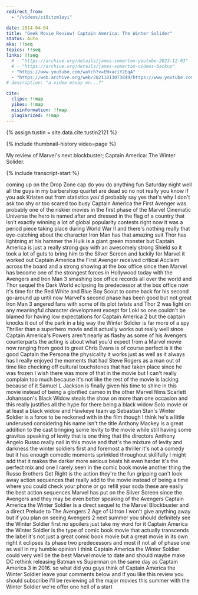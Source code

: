 ```yaml
---
redirect_from:
  - "/videos/zi8itzm1ayi"

date: 2014-04-04
title: "Geek Movie Review! Captain America: The Winter Solider"
status: Auto
aka: !!seq
topics: !!seq
links: !!seq
  # - "https://archive.org/details/james-somerton-youtube-2023-12-03"
  # - "https://archive.org/details/james-somerton-videos-backup"
  - "https://www.youtube.com/watch?v=EWxaciY2EqA"
  - "https://web.archive.org/web/20211013073849/https://www.youtube.com/watch?v=zi8ITzM1aYI"
# description: "a video essay on...?"

cite:
  clips: !!map
  yikes: !!map
  misinformation: !!map
  plagiarized: !!map
---
```

{% assign tustin = site.data.cite.tustin2121 %}

<compare>
{% include thumbnail-history video=page %}
<credits class="desc">

My review of Marvel's next blockbuster; Captain America: The Winter Solider.

</credits>
</compare>

{% include transcript-start %}

coming up on the Drop Zone cap do you do anything fun Saturday night well all
the guys in my barbershop quartet are dead so no not really you know if you ask
Kristen out from statistics you'd probably say yes that's why I don't ask too
shy or too scared too busy Captain America the First Avenger was probably one of
the riskier movies in the first phase of the Marvel Cinematic Universe the hero
is named after and dressed in the flag of a country that isn't exactly winning a
lot of global popularity contests right now it was a period piece taking place
during World War II and there's nothing really that eye-catching about the
character Iron Man has that amazing suit Thor has lightning at his hammer the
Hulk is a giant green monster but Captain America is just a really strong guy
with an awesomely strong Shield so it took a lot of guts to bring him to the
Silver Screen and luckily for Marvel it worked out Captain America the First
Avenger received critical Acclaim across the board and a strong showing at the
box office since then Marvel has become one of the strongest forces in Hollywood
today with the Avengers and Iron Man 3 smashing box office records all over the
world and Thor sequel the Dark World eclipsing Its predecessor at the box office
now it's time for the Red White and Blue Boy Scout to come back for his second
go-around up until now Marvel's second phase has been good but not great Iron
Man 3 angered fans with some of its plot twists and Thor 2 was light on any
meaningful character development except for Loki so one couldn't be blamed for
having low expectations for Captain America 2 but the captain knocks it out of
the park in a big way the Winter Soldier is far more of a spy Thriller than a
superhero movie and it actually works out really well since Captain America's
Powers aren't nearly as flashy as some of his Avengers counterparts the acting
is about what you'd expect from a Marvel movie now ranging from good to great
Chris Evans is of course perfect is it the good Captain the Persona the
physicality it works just as well as it always has I really enjoyed the moments
that had Steve Rogers as a man out of time like checking off cultural
touchstones that had taken place since he was frozen I wish there was more of
that in the movie but I can't really complain too much because it's not like the
rest of the movie is lacking because of it Samuel L Jackson is finally given his
time to shine in this movie instead of being a glorified cameo in the other
Marvel films Scarlett Johansson's Black Widow steals the show on more than one
occasion and this really justifies all the hype for there being a black widow
Solo movie or at least a black widow and Hawkeye team up Sebastian Stan's Winter
Soldier is a force to be reckoned with in the film though I think he's a little
underused considering his name isn't the title Anthony Mackey is a great
addition to the cast bringing some levity to the movie while still having some
gravitas speaking of levity that is one thing that the directors Anthony Angelo
Russo really nail in this movie and that's the mixture of levity and darkness
the winter soldiers first and foremost a thriller it's not a comedy but it has
enough comedic moments sprinkled throughout skillfully I might add that it makes
the darker more serious beats hit even harder it's the perfect mix and one I
rarely seen in the comic book movie another thing the Russo Brothers Get Right
is the action they're the fun gripping can't look away action sequences that
really add to the movie instead of being a time where you could check your phone
or go refill your soda these are easily the best action sequences Marvel has put
on the Silver Screen since the Avengers and they may be even better speaking of
the Avengers Captain America the Winter Soldier is a direct sequel to the Marvel
Blockbuster and a direct Prelude to The Avengers 2 Age of Ultron I won't give
anything away but if you plan on seeing Avengers 2 next summer you should
definitely see the Winter Soldier first no spoilers just take my word for it
Captain America the Winter Soldier is the type of comic book movie that actually
transcends the label it's not just a great comic book movie but a great movie in
its own right it eclipses its phase two predecessors and most if not all of
phase one as well in my humble opinion I think Captain America the Winter
Soldier could very well be the best Marvel movie to date and should maybe make
DC rethink releasing Batman vs Superman on the same day as Captain America 3 in
2016. so what did you guys think of Captain America the Winter Soldier leave
your comments below and if you like this review you should subscribe I'll be
reviewing all the major movies this summer with the Winter Soldier we're offer
one hell of a start